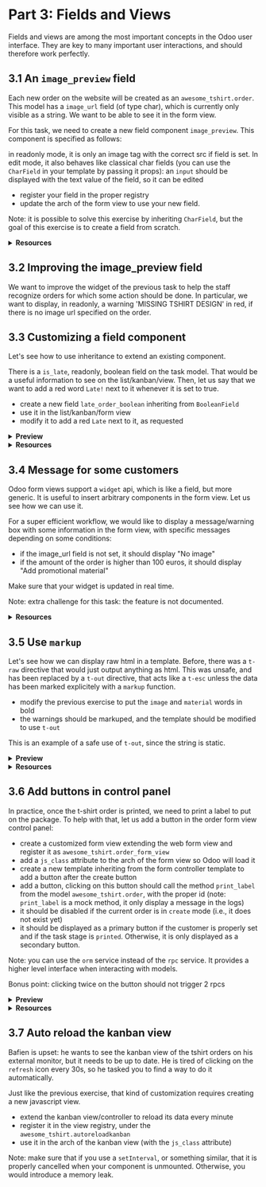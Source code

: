 # Part 3: Fields and Views

Fields and views are among the most important concepts in the Odoo user interface.
They are key to many important user interactions, and should therefore work
perfectly.

## 3.1 An `image_preview` field

Each new order on the website will be created as an `awesome_tshirt.order`. This
model has a `image_url` field (of type char), which is currently only visible as
a string. We want to be able to see it in the form view.

For this task, we need to create a new field component `image_preview`. This
component is specified as follows:

in readonly mode, it is only an image tag with the correct src if field is set.
In edit mode, it also behaves like classical char fields (you can use the `CharField`
in your template by passing it props): an `input` should be displayed with the
text value of the field, so it can be edited

- register your field in the proper registry
- update the arch of the form view to use your new field.

Note: it is possible to solve this exercise by inheriting `CharField`, but the
goal of this exercise is to create a field from scratch.

<details>
  <summary><b>Resources</b></summary>

- [code: CharField](https://github.com/odoo/odoo/blob/baecd946a09b5744f9cb60318563a9720c5475f9/addons/web/static/src/views/fields/char/char_field.js)
- [owl: `t-props` directive](https://github.com/odoo/owl/blob/master/doc/reference/props.md#dynamic-props)

</details>

## 3.2 Improving the image_preview field

We want to improve the widget of the previous task to help the staff recognize
orders for which some action should be done. In particular, we want to display,
in readonly, a warning 'MISSING TSHIRT DESIGN' in red, if there is no image url
specified on the order.

## 3.3 Customizing a field component

Let's see how to use inheritance to extend an existing component.

There is a `is_late`, readonly, boolean field on the task model. That would be
a useful information to see on the list/kanban/view. Then, let us say that
we want to add a red word `Late!` next to it whenever it is set to true.

- create a new field `late_order_boolean` inheriting from `BooleanField`
- use it in the list/kanban/form view
- modify it to add a red `Late` next to it, as requested

<details>
  <summary><b>Preview</b></summary>

![3.3](images/3.3.png)

</details>

<details>
  <summary><b>Resources</b></summary>

- [example: field inheriting another (js)](https://github.com/odoo/odoo/blob/f7b8f07501315233c8208e99b311935815039a3a/addons/account/static/src/components/account_type_selection/account_type_selection.js)
- [example: field inheriting another (xml)](https://github.com/odoo/odoo/blob/f7b8f07501315233c8208e99b311935815039a3a/addons/account/static/src/components/account_type_selection/account_type_selection.xml)
- [odoo: doc on xpaths](https://www.odoo.com/documentation/master/developer/reference/backend/views.html#inheritance-specs)

</details>

## 3.4 Message for some customers

Odoo form views support a `widget` api, which is like a field, but more generic.
It is useful to insert arbitrary components in the form view. Let us see how we
can use it.

For a super efficient workflow, we would like to display a message/warning box
with some information in the form view, with specific messages depending on some
conditions:

- if the image_url field is not set, it should display "No image"
- if the amount of the order is higher than 100 euros, it should display "Add promotional material"

Make sure that your widget is updated in real time.

Note: extra challenge for this task: the feature is not documented.

<details>
  <summary><b>Resources</b></summary>

- [example: using tag <widget> in a form view](https://github.com/odoo/odoo/blob/f7b8f07501315233c8208e99b311935815039a3a/addons/calendar/views/calendar_views.xml#L197)
- [example: implementation of widget (js)](https://github.com/odoo/odoo/blob/f7b8f07501315233c8208e99b311935815039a3a/addons/web/static/src/views/widgets/week_days/week_days.js)
- [example: implementation of widget (xml)](https://github.com/odoo/odoo/blob/f7b8f07501315233c8208e99b311935815039a3a/addons/web/static/src/views/widgets/week_days/week_days.xml)

</details>

## 3.5 Use `markup`

Let's see how we can display raw html in a template. Before, there was a `t-raw`
directive that would just output anything as html. This was unsafe, and has been
replaced by a `t-out` directive, that acts like a `t-esc` unless the data has
been marked explicitely with a `markup` function.

- modify the previous exercise to put the `image` and `material` words in bold
- the warnings should be markuped, and the template should be modified to use `t-out`

This is an example of a safe use of `t-out`, since the string is static.

<details>
  <summary><b>Preview</b></summary>

![3.5](images/3.5.png)

</details>

<details>
  <summary><b>Resources</b></summary>

- [owl: doc on `t-out`](https://github.com/odoo/owl/blob/master/doc/reference/templates.md#outputting-data)

</details>

## 3.6 Add buttons in control panel

In practice, once the t-shirt order is printed, we need to print a label to put
on the package. To help with that, let us add a button in the order form view control panel:

- create a customized form view extending the web form view and register it as `awesome_tshirt.order_form_view`
- add a `js_class` attribute to the arch of the form view so Odoo will load it
- create a new template inheriting from the form controller template to add a button after the create button
- add a button, clicking on this button should call the method `print_label` from the model
  `awesome_tshirt.order`, with the proper id (note: `print_label` is a mock method, it only display a message in the logs)
- it should be disabled if the current order is in `create` mode (i.e., it does not exist yet)
- it should be displayed as a primary button if the customer is properly set and if the task stage is `printed`. Otherwise, it is only displayed as a secondary button.

Note: you can use the `orm` service instead of the `rpc` service. It provides a
higher level interface when interacting with models.

Bonus point: clicking twice on the button should not trigger 2 rpcs

<details>
  <summary><b>Preview</b></summary>

![3.6](images/3.6.png)

</details>

<details>
  <summary><b>Resources</b></summary>

- [example: extending a view (js)](https://github.com/odoo/odoo/blob/f7b8f07501315233c8208e99b311935815039a3a/addons/mass_mailing/static/src/views/mailing_contact_view_list.js)
- [example: extending a view (xml)](https://github.com/odoo/odoo/blob/f7b8f07501315233c8208e99b311935815039a3a/addons/mass_mailing/static/src/views/mass_mailing_views.xml)
- [example: using a `js_class` attribute](https://github.com/odoo/odoo/blob/f7b8f07501315233c8208e99b311935815039a3a/addons/mass_mailing/views/mailing_contact_views.xml#L44)
- [code: orm service](https://github.com/odoo/odoo/blob/f7b8f07501315233c8208e99b311935815039a3a/addons/web/static/src/core/orm_service.js)
- [example: using the orm service](https://github.com/odoo/odoo/blob/f7b8f07501315233c8208e99b311935815039a3a/addons/account/static/src/components/open_move_widget/open_move_widget.js)

</details>
  
## 3.7 Auto reload the kanban view

Bafien is upset: he wants to see the kanban view of the tshirt orders on his
external monitor, but it needs to be up to date. He is tired of clicking on
the `refresh` icon every 30s, so he tasked you to find a way to do it automatically.

Just like the previous exercise, that kind of customization requires creating a
new javascript view.

- extend the kanban view/controller to reload its data every minute
- register it in the view registry, under the `awesome_tshirt.autoreloadkanban`
- use it in the arch of the kanban view (with the `js_class` attribute)

Note: make sure that if you use a `setInterval`, or something similar, that it is
properly cancelled when your component is unmounted. Otherwise, you would introduce
a memory leak.
